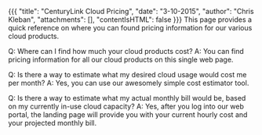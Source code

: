 {{{ "title": "CenturyLink Cloud Pricing", "date": "3-10-2015", "author": "Chris Kleban", "attachments": [], "contentIsHTML": false }}}
This page provides a quick reference on where you can found pricing information for our various cloud products. 

Q: Where can I find how much your cloud products cost?
A: You can find pricing information for all our cloud products on this single web page. 

Q: Is there a way to estimate what my desired cloud usage would cost me per month?
A: Yes, you can use our awesomely simple cost estimator tool.

Q: Is there a way to estimate what my actual monthly bill would be, based on my currently in-use cloud capacity?
A: Yes, after you log into our web portal, the landing page will provide you with your current hourly cost and your projected monthly bill. 

